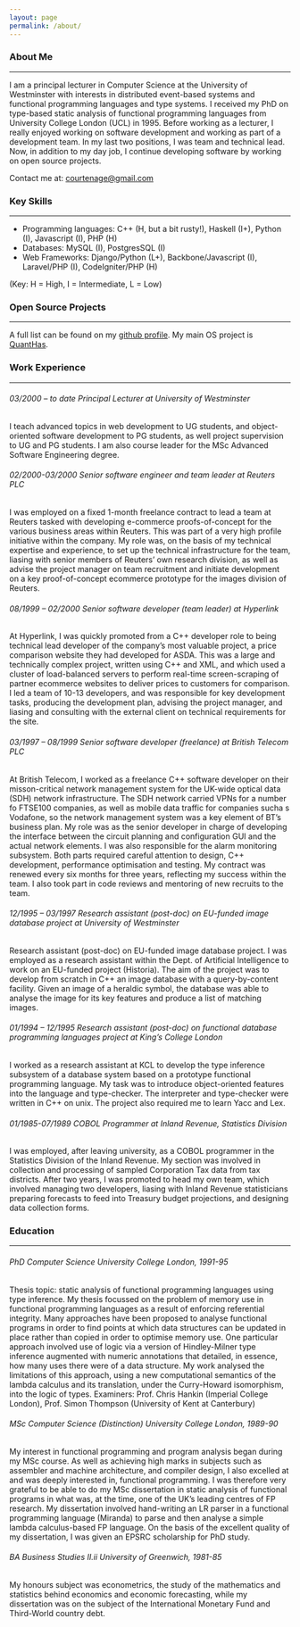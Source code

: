 ```yaml
---
layout: page
permalink: /about/
---
```


### About Me
---
I am a principal lecturer in Computer Science at the University of Westminster with interests in distributed event-based systems and functional programming languages and type systems.  I received my PhD on type-based static analysis of functional programming languages from University College London (UCL) in 1995. Before working as a lecturer, I really enjoyed working on software development and working as part of a development team. In my last two positions, I was team and technical lead.  Now, in addition to my day job, I continue developing software by working on open source projects.

Contact me at: [courtenage@gmail.com](mailto:courtenage@gmail.com)

### Key Skills
---

- Programming languages: C++ (H, but a bit rusty!), Haskell (I+), Python (I), Javascript (I), PHP (H)
- Databases: MySQL (I), PostgresSQL (I)
- Web Frameworks: Django/Python (L+), Backbone/Javascript (I), Laravel/PHP (I), CodeIgniter/PHP (H)


(Key: H = High, I = Intermediate, L = Low)

### Open Source Projects
---
A full list can be found on my [github profile](https://github.com/simoncourtenage).  My main OS project is [QuantHas](https://github.com/simoncourtenage/quanthas).

### Work Experience
---

###### 03/2000 – to date Principal Lecturer at University of Westminster

I teach advanced topics in web development to UG students, and object-oriented software development to PG students, as well project supervision to UG and PG students. I am also course leader for the MSc Advanced Software Engineering degree.

###### 02/2000-03/2000 Senior software engineer and team leader at Reuters PLC
I was employed on a fixed 1-month freelance contract to lead a team at Reuters tasked with developing e-commerce proofs-of-concept for the various business areas within Reuters.  This was part of a very high profile initiative within the company.  My role was, on the basis of my technical expertise and experience, to set up the technical infrastructure for the team, liasing with senior members of Reuters’ own research division, as well as advise the project manager on team recruitment and initiate development on a key proof-of-concept ecommerce prototype for the images division of Reuters.

###### 08/1999 – 02/2000 Senior software developer (team leader) at Hyperlink
At Hyperlink, I was quickly promoted from a C++ developer role to being technical lead developer of the company’s most valuable project, a price comparison website they had developed for ASDA.  This was a large and technically complex project, written using C++ and XML, and which used a cluster of load-balanced servers to perform real-time screen-scraping of partner ecommerce websites to deliver prices to customers for comparison.  I led a team of 10-13 developers, and was responsible for key development tasks, producing the development plan, advising the project manager, and liasing and consulting with the external client on technical requirements for the site.

###### 03/1997 – 08/1999 Senior software developer (freelance) at British Telecom PLC
At British Telecom, I worked as a freelance C++ software developer on their misson-critical network management system for the UK-wide optical data (SDH) network infrastructure.  The SDH network carried VPNs for a number fo FTSE100 companies, as well as mobile data traffic for companies sucha s Vodafone, so the network management system was a key element of BT’s business plan.  My role was as the senior developer in charge of developing the interface between the circuit planning and configuration GUI and the actual network elements.  I was also responsible for the alarm monitoring subsystem.  Both parts required careful attention to design, C++ development, performance optimisation and testing.  My contract was renewed every six months for three years, reflecting my success within the team.  I also took part in code reviews and mentoring of new recruits to the team.

###### 12/1995 – 03/1997 Research assistant (post-doc) on EU-funded image database project at University of Westminster
Research assistant (post-doc) on EU-funded image database project.
I was employed as a research assistant within the Dept. of Artificial Intelligence to work on an EU-funded project (Historia).  The aim of the project was to develop from scratch in C++ an image database with a query-by-content facility. Given an image of a heraldic symbol, the database was able to analyse the image for its key features and produce a list of matching images. 

###### 01/1994 – 12/1995 Research assistant (post-doc) on functional database programming languages project at King’s College London
I worked as a research assistant at KCL to develop the type inference subsystem of a database system based on a prototype functional programming language.  My task was to introduce object-oriented features into the language and type-checker.  The interpreter and type-checker were written in C++ on unix.  The project also required me to learn Yacc and Lex.


###### 01/1985-07/1989 COBOL Programmer at Inland Revenue, Statistics Division
I was employed, after leaving university, as a COBOL programmer in the Statistics Division of the Inland Revenue.  My section was involved in collection and processing of sampled Corporation Tax data from tax districts.  After two years, I was promoted to head my own team, which involved managing two developers, liasing with Inland Revenue statisticians preparing forecasts to feed into Treasury budget projections, and designing data collection forms.

### Education
---

###### PhD Computer Science University College London, 1991-95
Thesis topic: static analysis of functional programming languages using type inference.
My thesis focussed on the problem of memory use in functional programming languages as a result of enforcing referential integrity.  Many approaches have been proposed to analyse functional programs in order to find points at which data structures can be updated in place rather than copied in order to optimise memory use.  One particular approach involved use of logic via a version of Hindley-Milner type inference augmented with numeric annotations that detailed, in essence, how many uses there were of a data structure.  My work analysed the limitations of this approach, using a new computational semantics of the lambda calculus and its translation, under the Curry-Howard isomorphism, into the logic of types.
Examiners: Prof. Chris Hankin (Imperial College London), Prof. Simon Thompson (University of Kent at Canterbury)

###### MSc Computer Science (Distinction)  University College London, 1989-90
My interest in functional programming and program analysis began during my MSc course. As well as achieving high marks in subjects such as assembler and machine architecture, and compiler design, I also excelled at and was deeply interested in, functional programming.  I was therefore very grateful to be able to do my MSc dissertation in static analysis of functional programs in what was, at the time, one of the UK’s leading centres of FP research.  My dissertation involved hand-writing an LR parser in a functional programming language (Miranda) to parse and then analyse a simple lambda calculus-based FP language.  On the basis of the excellent quality of my dissertation, I was given an EPSRC scholarship for PhD study.

###### BA Business Studies  II.ii University of Greenwich, 1981-85
My honours subject was econometrics, the study of the mathematics and statistics behind economics and economic forecasting, while my dissertation was on the subject of the International Monetary Fund and Third-World country debt.
